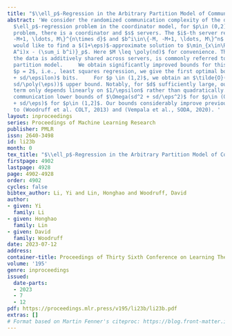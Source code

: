 ```yaml
---
title: "$\\ell_p$-Regression in the Arbitrary Partition Model of Communication"
abstract: 'We consider the randomized communication complexity of the distributed
  $\ell_p$-regression problem in the coordinator model, for $p\in (0,2]$. In this
  problem, there is a coordinator and $s$ servers. The $i$-th server receives $A^i\in\{-M,
  -M+1, \ldots, M\}^{n\times d}$ and $b^i\in\{-M, -M+1, \ldots, M\}^n$ and the coordinator
  would like to find a $(1+\eps)$-approximate solution to $\min_{x\in\R^n} \norm{(\sum_i
  A^i)x - (\sum_i b^i)}_p$. Here $M \leq \poly(nd)$ for convenience. This model, where
  the data is additively shared across servers, is commonly referred to as the arbitrary
  partition model.     We obtain significantly improved bounds for this problem. For
  $p = 2$, i.e., least squares regression, we give the first optimal bound of $\tilde{\Theta}(sd^2
  + sd/\epsilon)$ bits.     For $p \in (1,2)$, we obtain an $\tilde{O}(sd^2/\eps +
  sd/\poly(\eps))$ upper bound. Notably, for $d$ sufficiently large, our leading order
  term only depends linearly on $1/\epsilon$ rather than quadratically. We also show
  communication lower bounds of $\Omega(sd^2 + sd/\eps^2)$ for $p\in (0,1]$ and $\Omega(sd^2
  + sd/\eps)$ for $p\in (1,2]$. Our bounds considerably improve previous bounds due
  to (Woodruff et al. COLT, 2013) and (Vempala et al., SODA, 2020). '
layout: inproceedings
series: Proceedings of Machine Learning Research
publisher: PMLR
issn: 2640-3498
id: li23b
month: 0
tex_title: "$\\ell_p$-Regression in the Arbitrary Partition Model of Communication"
firstpage: 4902
lastpage: 4928
page: 4902-4928
order: 4902
cycles: false
bibtex_author: Li, Yi and Lin, Honghao and Woodruff, David
author:
- given: Yi
  family: Li
- given: Honghao
  family: Lin
- given: David
  family: Woodruff
date: 2023-07-12
address: 
container-title: Proceedings of Thirty Sixth Conference on Learning Theory
volume: '195'
genre: inproceedings
issued:
  date-parts:
  - 2023
  - 7
  - 12
pdf: https://proceedings.mlr.press/v195/li23b/li23b.pdf
extras: []
# Format based on Martin Fenner's citeproc: https://blog.front-matter.io/posts/citeproc-yaml-for-bibliographies/
---
```

